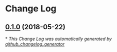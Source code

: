 # Change Log

## [0.1.0](https://github.com/ebreton/ghost-in-a-shell/tree/0.1.0) (2018-05-22)


\* *This Change Log was automatically generated by [github_changelog_generator](https://github.com/skywinder/Github-Changelog-Generator)*